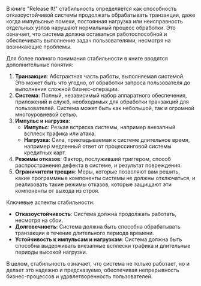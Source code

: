 В книге "Release It!" стабильность определяется как способность отказоустойчивой системы продолжать обрабатывать транзакции, даже когда импульсные помехи, постоянная нагрузка или неисправность отдельных узлов нарушают нормальный процесс обработки. Это означает, что система должна оставаться работоспособной и обеспечивать выполнение задач пользователями, несмотря на возникающие проблемы.

Для более полного понимания стабильности в книге вводятся дополнительные понятия:

1. **Транзакция**: Абстрактная часть работы, выполняемая системой. Это может быть что угодно, от обработки запроса пользователя до выполнения сложной бизнес-операции.
2. **Система**: Полный, независимый набор аппаратного обеспечения, приложений и служб, необходимых для обработки транзакций для пользователей. Система может быть как небольшой, так и огромной многоуровневой сетью.
3. **Импульс и нагрузка**:
   - **Импульс**: Резкая встряска системы, например внезапный всплеск трафика или атака.
   - **Нагрузка**: Сила, прикладываемая к системе длительное время, например медленный ответ от процессинговой системы кредитных карт.
4. **Режимы отказов**: Фактор, послуживший триггером, способ распространения дефекта в системе, и результат повреждения.
5. **Ограничители трещин**: Меры, которые позволяют вам решить, какие программные компоненты системы не должны отключаться, и реализовать такие режимы отказов, которые защищают эти компоненты от выхода из строя.

Ключевые аспекты стабильности:

*   **Отказоустойчивость**: Система должна продолжать работать, несмотря на сбои.
*   **Долговечность**: Система должна быть способна обрабатывать транзакции в течение длительного периода времени.
*   **Устойчивость к импульсам и нагрузкам**: Система должна быть способна выдерживать внезапные всплески трафика и длительные периоды высокой нагрузки.

В целом, стабильность означает, что система не только работает, но и делает это надежно и предсказуемо, обеспечивая непрерывность бизнес-процессов и удовлетворенность пользователей.
